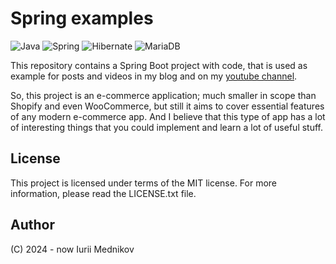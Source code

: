 # Spring examples

![Java](https://img.shields.io/badge/java-%23ED8B00.svg?style=for-the-badge&logo=openjdk&logoColor=white)
![Spring](https://img.shields.io/badge/spring-%236DB33F.svg?style=for-the-badge&logo=spring&logoColor=white)
![Hibernate](https://img.shields.io/badge/Hibernate-59666C?style=for-the-badge&logo=Hibernate&logoColor=white)
![MariaDB](https://img.shields.io/badge/MariaDB-003545?style=for-the-badge&logo=mariadb&logoColor=white)

This repository contains a Spring Boot project with code, that is used as example for posts and videos in my blog and on my [youtube channel](https://www.youtube.com/@mdnkv).

So, this project is an e-commerce application; much smaller in scope than Shopify and even WooCommerce, but still it aims to cover essential features of any modern e-commerce app. And I believe that this type of app has a lot of interesting things that you could implement and learn a lot of useful stuff.

## License

This project is licensed under terms of the MIT license. For more information, please read the LICENSE.txt file.

## Author

(C) 2024 - now Iurii Mednikov